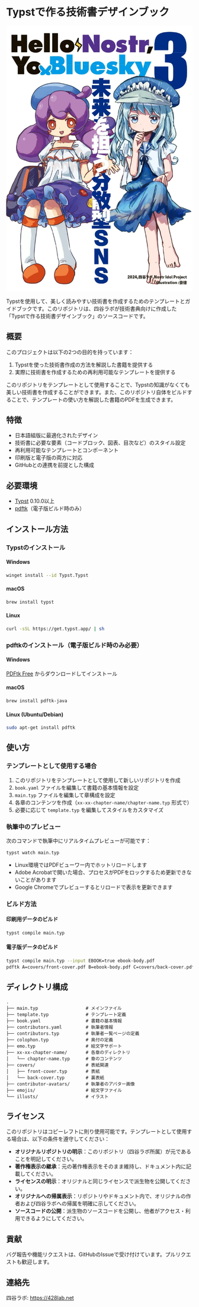 # Typstで作る技術書デザインブック

![Typst Design Book](00-01-at-first/cover.jpeg)

Typstを使用して、美しく読みやすい技術書を作成するためのテンプレートとガイドブックです。このリポジトリは、四谷ラボが技術書典向けに作成した「Typstで作る技術書デザインブック」のソースコードです。

## 概要

このプロジェクトは以下の2つの目的を持っています：

1. Typstを使った技術書作成の方法を解説した書籍を提供する
2. 実際に技術書を作成するための再利用可能なテンプレートを提供する

このリポジトリをテンプレートとして使用することで、Typstの知識がなくても美しい技術書を作成することができます。また、このリポジトリ自体をビルドすることで、テンプレートの使い方を解説した書籍のPDFを生成できます。

## 特徴

- 日本語組版に最適化されたデザイン
- 技術書に必要な要素（コードブロック、図表、目次など）のスタイル設定
- 再利用可能なテンプレートとコンポーネント
- 印刷版と電子版の両方に対応
- GitHubとの連携を前提とした構成

## 必要環境

- [Typst](https://typst.app/) 0.10.0以上
- [pdftk](https://www.pdflabs.com/tools/pdftk-the-pdf-toolkit/)（電子版ビルド時のみ）

## インストール方法

### Typstのインストール

#### Windows

```bash
winget install --id Typst.Typst
```

#### macOS

```bash
brew install typst
```

#### Linux

```bash
curl -sSL https://get.typst.app/ | sh
```

### pdftkのインストール（電子版ビルド時のみ必要）

#### Windows

[PDFtk Free](https://www.pdflabs.com/tools/pdftk-the-pdf-toolkit/) からダウンロードしてインストール

#### macOS

```bash
brew install pdftk-java
```

#### Linux (Ubuntu/Debian)

```bash
sudo apt-get install pdftk
```

## 使い方

### テンプレートとして使用する場合

1. このリポジトリをテンプレートとして使用して新しいリポジトリを作成
2. `book.yaml` ファイルを編集して書籍の基本情報を設定
3. `main.typ` ファイルを編集して章構成を設定
4. 各章のコンテンツを作成（`xx-xx-chapter-name/chapter-name.typ` 形式で）
5. 必要に応じて `template.typ` を編集してスタイルをカスタマイズ

### 執筆中のプレビュー

次のコマンドで執筆中にリアルタイムプレビューが可能です：

```bash
typst watch main.typ
```

- Linux環境ではPDFビューワー内でホットリロードします
- Adobe Acrobatで開いた場合、プロセスがPDFをロックするため更新できないことがあります
- Google Chromeでプレビューするとリロードで表示を更新できます

### ビルド方法

#### 印刷用データのビルド

```bash
typst compile main.typ
```

#### 電子版データのビルド

```bash
typst compile main.typ --input EBOOK=true ebook-body.pdf
pdftk A=covers/front-cover.pdf B=ebook-body.pdf C=covers/back-cover.pdf cat A B C output ebook.pdf
```

## ディレクトリ構成

```
.
├── main.typ                  # メインファイル
├── template.typ              # テンプレート定義
├── book.yaml                 # 書籍の基本情報
├── contributors.yaml         # 執筆者情報
├── contributors.typ          # 執筆者一覧ページの定義
├── colophon.typ              # 奥付の定義
├── emo.typ                   # 絵文字サポート
├── xx-xx-chapter-name/       # 各章のディレクトリ
│   └── chapter-name.typ      # 章のコンテンツ
├── covers/                   # 表紙関連
│   ├── front-cover.typ       # 表紙
│   └── back-cover.typ        # 裏表紙
├── contributor-avatars/      # 執筆者のアバター画像
├── emojis/                   # 絵文字ファイル
└── illusts/                  # イラスト
```

## ライセンス

このリポジトリはコピーレフトに則り使用可能です。テンプレートとして使用する場合は、以下の条件を遵守してください：

- **オリジナルリポジトリの明示**：このリポジトリ（四谷ラボ所属）が元であることを明記してください。
- **著作権表示の継承**：元の著作権表示をそのまま維持し、ドキュメント内に記載してください。
- **ライセンスの明示**：オリジナルと同じライセンスで派生物を公開してください。
- **オリジナルへの帰属表示**：リポジトリやドキュメント内で、オリジナルの作者および四谷ラボへの帰属を明確に示してください。
- **ソースコードの公開**：派生物のソースコードを公開し、他者がアクセス・利用できるようにしてください。

## 貢献

バグ報告や機能リクエストは、GitHubのIssueで受け付けています。プルリクエストも歓迎します。

## 連絡先

四谷ラボ: https://428lab.net
